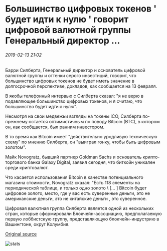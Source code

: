 # Большинство цифровых токенов ' будет идти к нулю ' говорит цифровой валютной группы Генеральный директор ...

###### 2019-02-13 21:02

Барри Силберта, Генеральный директор и основатель цифровой валютной группы и оттенки серого инвестиций, говорит, что большинство цифровых токенов не будет иметь значение в долгосрочной перспективе, докладов, как сообщается на 13 февраля.

В якобы телефонный интервью с Силберта сказал: "я не верю в подавляющее большинство цифровых токенов, и я считаю, что большинство будет идти к нулю".

Несмотря на свои медвежьи взгляды на токены ICO, Силберта по-прежнему остается оптимистичным по поводу Bitcoin (BTC), в котором он, как сообщается, был ранним инвестором.

В то время как Bitcoin имеет "действительно уродливую техническую схему" по мнению Силберта, он "выиграл гонку, чтобы быть цифровым золотом".

Майк Novogratz, бывший партнер Goldman Sachs и основатель крипто-торгового банка Galaxy Digital, заявил сегодня, что биткойн уникален среди криптовалют.

Что касается использования Bitcoin в качестве потенциального магазина стоимости, Novogratz сказал: "Есть 118 элементы на периодической таблице, и только одно золото \ [... \] Bitcoin будет цифровое золото, место, где у вас есть суверенные деньги, это не американские деньги, это не китайские деньги , это суверенное.

Цифровая валютная группа Силберта является одной из нескольких стран, которые сформировали Блокчейн-ассоциацию, предполагаемую первую лоббистскую группу, представляющую блокчейн-индустрию в Вашингтоне, округ Колумбия.

[Original source](https://cointelegraph.com/news/most-digital-tokens-will-go-to-zero-says-digital-currency-group-ceo)

![stats](https://c.statcounter.com/11760860/0/a89fa40b/1/ "stats")